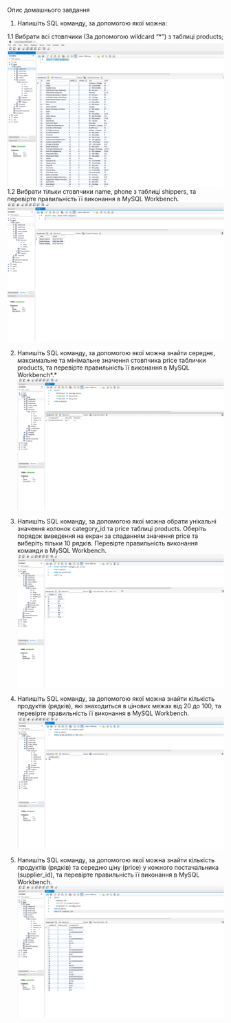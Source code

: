 Опис домашнього завдання

1. Напишіть SQL команду, за допомогою якої можна:

1.1 Вибрати всі стовпчики (За допомогою wildcard “*”) з таблиці products;
![task1-1](/task1-1.png)
1.2 Вибрати тільки стовпчики name, phone з таблиці shippers,
та перевірте правильність її виконання в MySQL Workbench.
![task1-2](/task1-2.png)

2. Напишіть SQL команду, за допомогою якої можна знайти середнє, максимальне та мінімальне значення стовпчика price таблички products, та перевірте правильність її виконання в MySQL Workbench*.*
![task2](/task2.png)

3. Напишіть SQL команду, за допомогою якої можна обрати унікальні значення колонок category_id та price таблиці products.
Оберіть порядок виведення на екран за спаданням значення price та виберіть тільки 10 рядків. Перевірте правильність виконання команди в MySQL Workbench.
![task3](/task3.png)

4. Напишіть SQL команду, за допомогою якої можна знайти кількість продуктів (рядків), які знаходиться в цінових межах від 20 до 100, та перевірте правильність її виконання в MySQL Workbench.
![task4](/task4.png)

5. Напишіть SQL команду, за допомогою якої можна знайти кількість продуктів (рядків) та середню ціну (price) у кожного постачальника (supplier_id), та перевірте правильність її виконання в MySQL Workbench.
![task5](/task5.png)
